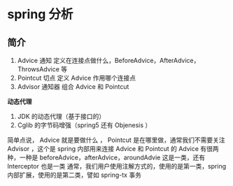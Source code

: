 # spring 分析

## 简介

1. Advice 通知
 定义在连接点做什么，BeforeAdvice，AfterAdvice，ThrowsAdvice 等
2. Pointcut 切点
 定义 Advice 作用哪个连接点
3. Advisor 通知器
 组合 Advice 和 Pointcut

**动态代理**
1. JDK 的动态代理（基于接口的）
2. Cglib 的字节码增强（spring5 还有 Objenesis ）

简单点说， Advice 就是要做什么 ， Pointcut 是在哪里做，通常我们不需要关注 Advisor ，这个是 spring 内部用来连接 Advice 和 Pointcut 的
Advice 有很两种，一种是 beforeAdvice，afterAdvice，aroundAdvie 这是一类，还有 Interceptor 也是一类
通常，我们用户使用注解方式的，使用的是第一类，spring 内部扩展，使用的是第二类，譬如 spring-tx 事务


